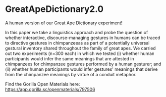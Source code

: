 # GreatApeDictionary2.0
A human version of our Great Ape Dictionary experiment!

In this paper we take a linguistics approach and probe the question of whether interactive, discourse-managing gestures in humans can be traced to directive gestures in chimpanzeeas as part of a potentially universal gestural inventory shared throughout the family of great apes. We carried out two experiments (n=300 each) in which we tested (i) whether human participants would infer the same meanings that are attested in chimpanzees for chimpanzee gestures performed by a human gesturer; and (ii) whether human participants would infer gestures' meanings that derive from the chimpanzee meanings by virtue of a conduit metaphor.

Find the Gorilla Open Materials here: https://app.gorilla.sc/openmaterials/797506
